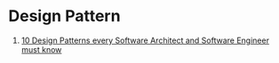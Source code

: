 # Design Pattern
1. [10 Design Patterns every Software Architect and Software Engineer must know](https://ravindraelicherla.medium.com/10-design-patterns-every-software-architect-must-know-b33237bc01c2)
